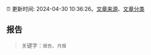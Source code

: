 :alarm_clock: 更新时间: 2024-04-30 10:36:26。[文章来源](/README.md)、[文章分类](/TAGS.md)

## 报告


> 关键字：`报告`、`月报`



